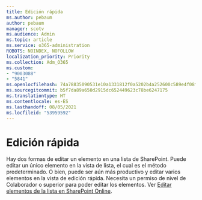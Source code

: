 ```yaml
---
title: Edición rápida
ms.author: pebaum
author: pebaum
manager: scotv
ms.audience: Admin
ms.topic: article
ms.service: o365-administration
ROBOTS: NOINDEX, NOFOLLOW
localization_priority: Priority
ms.collection: Adm_O365
ms.custom:
- "9003088"
- "5841"
ms.openlocfilehash: 74a78835090531e10a1331812f0a5202b4a252600c589e4f08ff891398a3cc3d
ms.sourcegitcommit: b5f7da89a650d2915dc652449623c78be6247175
ms.translationtype: HT
ms.contentlocale: es-ES
ms.lasthandoff: 08/05/2021
ms.locfileid: "53959592"
---
```

# <a name="quick-edit"></a>Edición rápida

Hay dos formas de editar un elemento en una lista de SharePoint. Puede editar un único elemento en la vista de lista, el cual es el método predeterminado. O bien, puede ser aún más productivo y editar varios elementos en la vista de edición rápida. Necesita un permiso de nivel de Colaborador o superior para poder editar los elementos. Ver [Editar elementos de la lista en SharePoint Online](https://support.microsoft.com/office/dac1a1c3-a80b-4082-ba57-715cf613d0f7).
